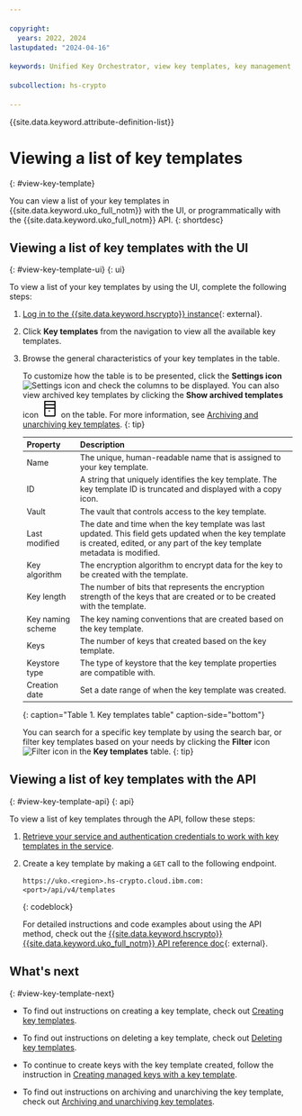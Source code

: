 ```yaml
---

copyright:
  years: 2022, 2024
lastupdated: "2024-04-16"

keywords: Unified Key Orchestrator, view key templates, key management, kms keys, UKO

subcollection: hs-crypto

---
```


{{site.data.keyword.attribute-definition-list}}




# Viewing a list of key templates
{: #view-key-template}

You can view a list of your key templates in {{site.data.keyword.uko_full_notm}} with the UI, or programmatically with the {{site.data.keyword.uko_full_notm}} API.
{: shortdesc}


## Viewing a list of key templates with the UI
{: #view-key-template-ui}
{: ui}

To view a list of your key templates by using the UI, complete the following steps:

1. [Log in to the {{site.data.keyword.hscrypto}} instance](https://cloud.ibm.com/login){: external}.
2. Click **Key templates** from the navigation to view all the available key templates.
3. Browse the general characteristics of your key templates in the table. 
   
   To customize how the table is to be presented, click the **Settings icon** ![Settings icon](../icons/settings.svg "Settings") and check the columns to be displayed. You can also view archived key templates by clicking the **Show archived templates** icon ![Show archived templates icon](/images/archive.svg "Show archived templates") on the table. For more information, see [Archiving and unarchiving key templates](/docs/hs-crypto?topic=hs-crypto-archive-template&interface=ui).
   {: tip}

    |       Property	     |                         Description                       |
    |----------------------|-----------------------------------------------------------|
    | Name                 | The unique, human-readable name that is assigned to your key template. |
    | ID                   | A string that uniquely identifies the key template. The key template ID is truncated and displayed with a copy icon. |
    | Vault                | The vault that controls access to the key template.           |
    | Last modified        | The date and time when the key template was last updated. This field gets updated when the key template is created, edited, or any part of the key template metadata is modified.   |
    | Key algorithm        | The encryption algorithm to encrypt data for the key to be created with the template.      |
    | Key length           | The number of bits that represents the encryption strength of the keys that are created or to be created with the template.  |
    | Key naming scheme    | The key naming conventions that are created based on the key template.     |
    | Keys                 | The number of keys that created based on the key template.                | 
    | Keystore type        | The type of keystore that the key template properties are compatible with.   |
    | Creation date        | Set a date range of when the key template was created.             |
    {: caption="Table 1. Key templates table" caption-side="bottom"}

    You can search for a specific key template by using the search bar, or filter key templates based on your needs by clicking the **Filter** icon ![Filter icon](../icons/filter.svg "Filter") in the **Key templates** table. 
    {: tip}



## Viewing a list of key templates with the API
{: #view-key-template-api}
{: api}

To view a list of key templates through the API, follow these steps:

1. [Retrieve your service and authentication credentials to work with key templates in the service](/docs/hs-crypto?topic=hs-crypto-set-up-uko-api).
   
2. Create a key template by making a `GET` call to the following endpoint.
    
    ```
    https://uko.<region>.hs-crypto.cloud.ibm.com:<port>/api/v4/templates
    ```
    {: codeblock}

    For detailed instructions and code examples about using the API method, check out the [{{site.data.keyword.hscrypto}} {{site.data.keyword.uko_full_notm}} API reference doc](/apidocs/uko#list-key-templates){: external}.

## What's next
{: #view-key-template-next}

- To find out instructions on creating a key template, check out [Creating key templates](/docs/hs-crypto?topic=hs-crypto-create-template).

- To find out instructions on deleting a key template, check out [Deleting key templates](/docs/hs-crypto?topic=hs-crypto-delete-template).

- To continue to create keys with the key template created, follow the instruction in [Creating managed keys with a key template](https://test.cloud.ibm.com/docs/hs-crypto?topic=hs-crypto-create-managed-keys&interface=ui#create-managed-keys-template).

- To find out instructions on archiving and unarchiving the key template, check out [Archiving and unarchiving key templates](/docs/hs-crypto?topic=hs-crypto-archive-template). 


